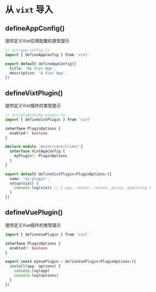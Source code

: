 # 从 `vixt` 导入

## defineAppConfig()

提供定义Vixt应用配置的类型提示

```ts
// src/app.config.ts
import { defineAppConfig } from 'vixt'

export default defineAppConfig({
  title: 'My Vixt App',
  description: 'A Vixt App',
})
```

## defineVixtPlugin()

提供定义Vixt插件的类型提示

```ts
// src/plugins/my-plugin.ts
import { defineVixtPlugin } from 'vixt'

interface PluginOptions {
  enabled?: boolean
}

declare module '@vixt/core/client'{
  interface VixtAppConfig {
    myPlugin?: PluginOptions
  }
}

export default defineVixtPlugin<PluginOptions>({
  name: 'my-plugin',
  setup(vixt) {
    console.log(vixt) // { app, router, routes, pinia, appConfig }
  }
})
```

## defineVuePlugin()

提供定义Vue插件的类型提示

```ts
import { defineVuePlugin } from 'vixt'

interface PluginOptions {
  enabled?: boolean
}

export const myVuePlugin = defineVuePlugin<PluginOptions>({
  install(app, options) {
    console.log(app)
    console.log(options)
  }
})
```
